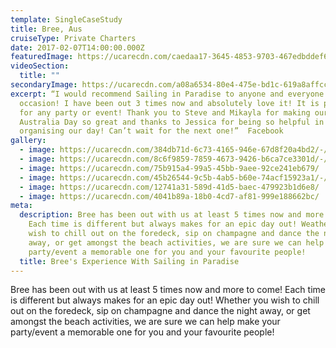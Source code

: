 ```yaml
---
template: SingleCaseStudy
title: Bree, Aus
cruiseType: Private Charters
date: 2017-02-07T14:00:00.000Z
featuredImage: https://ucarecdn.com/caedaa17-3645-4853-9703-467edbddef68/-/crop/1246x879/374,64/-/preview/
videoSection:
  title: ""
secondaryImage: https://ucarecdn.com/a08a6534-80e4-475e-bd1c-619a8affcc93/
excerpt: “I would recommend Sailing in Paradise to anyone and everyone for any
  occasion! I have been out 3 times now and absolutely love it! It is perfect
  for any party or event! Thank you to Steve and Mikayla for making our
  Australia Day so great and thanks to Jessica for being so helpful in
  organising our day! Can’t wait for the next one!”  Facebook
gallery:
  - image: https://ucarecdn.com/384db71d-6c73-4165-946e-67d8f20a4bd2/-/crop/3000x3089/0,1407/-/preview/
  - image: https://ucarecdn.com/8c6f9859-7859-4673-9426-b6ca7ce3301d/-/crop/3000x2657/0,453/-/preview/
  - image: https://ucarecdn.com/75b915a4-99a5-45bb-9aee-92ce241eb679/
  - image: https://ucarecdn.com/45b26544-9c5b-4ab5-b60e-74acf15923a1/-/crop/3000x2917/0,246/-/preview/
  - image: https://ucarecdn.com/12741a31-589d-41d5-baec-479923b1d6e8/
  - image: https://ucarecdn.com/4041b89a-18b0-4cd7-af81-999e188662bc/
meta:
  description: Bree has been out with us at least 5 times now and more to come!
    Each time is different but always makes for an epic day out! Weather you
    wish to chill out on the foredeck, sip on champagne and dance the night
    away, or get amongst the beach activities, we are sure we can help make your
    party/event a memorable one for you and your favourite people!
  title: Bree's Experience With Sailing in Paradise
---
```

Bree has been out with us at least 5 times now and more to come! Each time is different but always makes for an epic day out! Whether you wish to chill out on the foredeck, sip on champagne and dance the night away, or get amongst the beach activities, we are sure we can help make your party/event a memorable one for you and your favourite people!